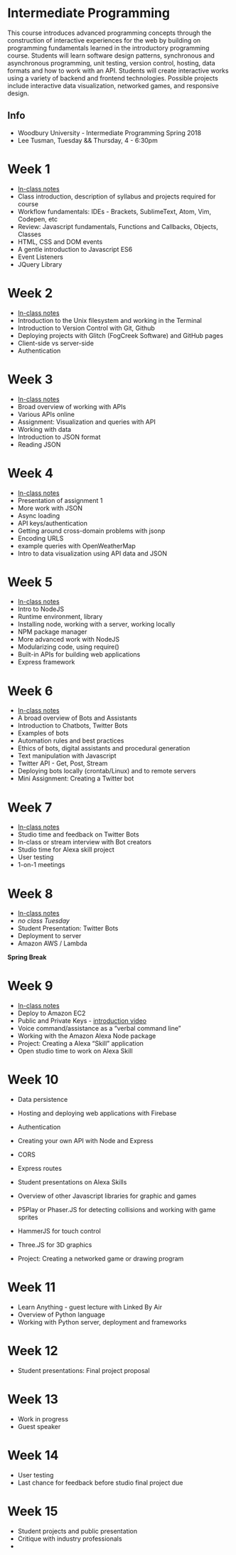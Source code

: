 # Intermediate Programming

This course introduces advanced programming concepts through the construction of interactive experiences for the web by building on programming fundamentals learned in the introductory programming course. Students will learn software design patterns, synchronous and asynchronous programming, unit testing, version control, hosting, data formats and how to work with an API. Students will create interactive works using a variety of backend and frontend technologies. Possible projects include interactive data visualization, networked games, and responsive design.

## Info
- Woodbury University - Intermediate Programming Spring 2018
- Lee Tusman, Tuesday && Thursday, 4 - 6:30pm  

# Week 1
* [In-class notes](classes/week1.md)
* Class introduction, description of syllabus and projects required for course
* Workflow fundamentals: IDEs - Brackets, SublimeText, Atom, Vim, Codepen, etc
* Review: Javascript fundamentals, Functions and Callbacks, Objects, Classes
* HTML, CSS and DOM events
* A gentle introduction to Javascript ES6
* Event Listeners
* JQuery Library

# Week 2
* [In-class notes](classes/week2.md)
* Introduction to the Unix filesystem and working in the Terminal
* Introduction to Version Control with Git, Github
* Deploying projects with Glitch (FogCreek Software) and GitHub pages
* Client-side vs server-side
* Authentication

# Week 3
* [In-class notes](classes/week3.md)
* Broad overview of working with APIs
* Various APIs online
* Assignment: Visualization and queries with API
* Working with data
* Introduction to JSON format
* Reading JSON

# Week 4
* [In-class notes](classes/week4.md)
* Presentation of assignment 1
* More work with JSON
* Async loading
* API keys/authentication
* Getting around cross-domain problems with jsonp
* Encoding URLS
* example queries with OpenWeatherMap
* Intro to data visualization using API data and JSON

# Week 5
* [In-class notes](classes/week5.md)
* Intro to NodeJS
* Runtime environment, library
* Installing node, working with a server, working locally
* NPM package manager
* More advanced work with NodeJS
* Modularizing code, using require()
* Built-in APIs for building web applications
* Express framework

# Week 6
* [In-class notes](classes/week6.md)
* A broad overview of Bots and Assistants
* Introduction to Chatbots, Twitter Bots
* Examples of bots
* Automation rules and best practices
* Ethics of bots, digital assistants and procedural generation
* Text manipulation with Javascript
* Twitter API - Get, Post, Stream
* Deploying bots locally (crontab/Linux) and to remote servers
* Mini Assignment: Creating a Twitter bot

# Week 7
* [In-class notes](classes/week7.md)
* Studio time and feedback on Twitter Bots
* In-class or stream interview with Bot creators
* Studio time for Alexa skill project
* User testing
* 1-on-1 meetings

# Week 8
* [In-class notes](classes/week8.md)
* *no class Tuesday*
* Student Presentation: Twitter Bots
* Deployment to server
* Amazon AWS / Lambda

**Spring Break**

# Week 9
* [In-class notes](classes/week9.md)
* Deploy to Amazon EC2
* Public and Private Keys - [introduction video](https://www.youtube.com/watch?v=ZghMPWGXexs)
* Voice command/assistance as a “verbal command line”
* Working with the Amazon Alexa Node package
* Project: Creating a Alexa “Skill” application
* Open studio time to work on Alexa Skill

# Week 10
* Data persistence
* Hosting and deploying web applications with Firebase
* Authentication
* Creating your own API with Node and Express
* CORS
* Express routes

* Student presentations on Alexa Skills
* Overview of other Javascript libraries for graphic and games
* P5Play or Phaser.JS for detecting collisions and working with game sprites
* HammerJS for touch control
* Three.JS for 3D graphics
* Project: Creating a networked game or drawing program

# Week 11
* Learn Anything - guest lecture with Linked By Air
* Overview of Python language
* Working with Python server, deployment and frameworks

# Week 12
* Student presentations: Final project proposal

# Week 13
* Work in progress
* Guest speaker

# Week 14
* User testing
* Last chance for feedback before studio final project due

# Week 15
* Student projects and public presentation
* Critique with industry professionals
*
